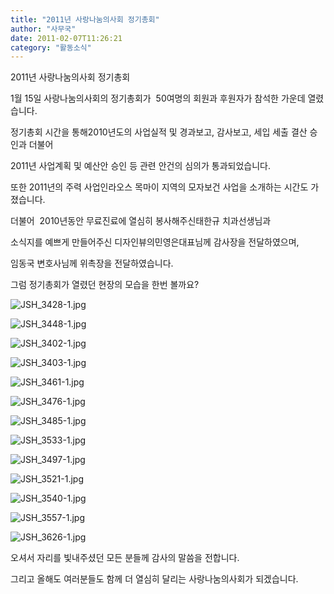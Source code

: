 ```yaml
---
title: "2011년 사랑나눔의사회 정기총회"
author: "사무국"
date: 2011-02-07T11:26:21
category: "활동소식"
---
```


2011년 사랑나눔의사회 정기총회

1월 15일 사랑나눔의사회의 정기총회가  50여명의 회원과 후원자가 참석한 가운데 열렸습니다.

정기총회 시간을 통해2010년도의 사업실적 및 경과보고, 감사보고, 세입 세출 결산 승인과 더불어

2011년 사업계획 및 예산안 승인 등 관련 안건의 심의가 통과되었습니다.

또한 2011년의 주력 사업인라오스 목마이 지역의 모자보건 사업을 소개하는 시간도 가졌습니다.

더불어  2010년동안 무료진료에 열심히 봉사해주신태한규 치과선생님과

소식지를 예쁘게 만들어주신 디자인뷰의민영은대표님께 감사장을 전달하였으며,

임동국 변호사님께 위촉장을 전달하였습니다.

그럼 정기총회가 열렸던 현장의 모습을 한번 볼까요?

![JSH_3428-1.jpg](/files/attach/images/382/798/005/JSH_3428-1_1.jpg)

![JSH_3448-1.jpg](/files/attach/images/2318/505/002/6e8b656f52904686deb7d3887770408a.)

![JSH_3402-1.jpg](/files/attach/images/2318/505/002/590482cc24781b67f6754120f80ce0fd.)

![JSH_3403-1.jpg](/files/attach/images/2318/505/002/58f01a262169417606f5441759ec5c6f.)

![JSH_3461-1.jpg](/files/attach/images/2318/505/002/af5647fd76fb36afd86262c99b0eb2cb.)

![JSH_3476-1.jpg](/files/attach/images/2318/505/002/370f59ceec03877dcc813caee6f5d229.)

![JSH_3485-1.jpg](/files/attach/images/2318/505/002/8c4ae4bca5f6f8d4cf177a9b5fb16d2c.)

![JSH_3533-1.jpg](/files/attach/images/2318/505/002/45c3680b5c82b70cac536a823a097e53.)

![JSH_3497-1.jpg](/files/attach/images/2318/505/002/e3a65f9bfe734b5f38c5153f9db4e4ce.)

![JSH_3521-1.jpg](/files/attach/images/2318/505/002/5bd7ec3195b135449b351a5062b799c1.)

![JSH_3540-1.jpg](/files/attach/images/2318/505/002/85194a5e9118d7d8a2683a2acdfca10a.)

![JSH_3557-1.jpg](/files/attach/images/2318/505/002/7600b5609f5acc5c1b798d8c373cce0c.)

![JSH_3626-1.jpg](/files/attach/images/2318/505/002/965188955852a4506de4acef47839d1d.)

오셔서 자리를 빛내주셨던 모든 분들께 감사의 말씀을 전합니다.

그리고 올해도 여러분들도 함께 더 열심히 달리는 사랑나눔의사회가 되겠습니다.
